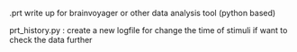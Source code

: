 .prt write up for brainvoyager or other data analysis tool  (python based)

prt_history.py : create a new logfile for change the time of stimuli if want to check the data further
